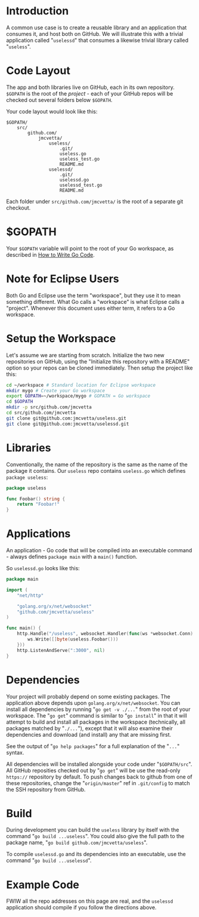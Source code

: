 # Introduction

A common use case is to create a reusable library and an application that consumes it, and host both on GitHub.  We will illustrate this with a trivial application called "` uselessd `" that consumes a likewise trivial library called "` useless `".


# Code Layout

The app and both libraries live on GitHub, each in its own repository.  ` $GOPATH ` is the root of the _project_ - each of your GitHub repos will be checked out several folders below ` $GOPATH `.

Your code layout would look like this:

```
$GOPATH/
    src/
        github.com/
            jmcvetta/
                useless/
                    .git/
                    useless.go
                    useless_test.go
                    README.md
                uselessd/
                    .git/
                    uselessd.go
                    uselessd_test.go
                    README.md
```

Each folder under ` src/github.com/jmcvetta/ ` is the root of a separate git checkout.


# $GOPATH

Your ` $GOPATH ` variable will point to the root of your Go workspace, as described in [How to Write Go Code](http://golang.org/doc/code.html).


# Note for Eclipse Users

Both Go and Eclipse use the term "workspace", but they use it to mean something different.  What Go calls a "workspace" is what Eclipse calls a "project".  Whenever this document uses either term, it refers to a Go workspace.


# Setup the Workspace

Let's assume we are starting from scratch.  Initialize the two new repositories on GitHub, using the "Initialize this repository with a README" option so your repos can be cloned immediately.  Then setup the project like this:

```sh
cd ~/workspace # Standard location for Eclipse workspace
mkdir mygo # Create your Go workspace
export GOPATH=~/workspace/mygo # GOPATH = Go workspace
cd $GOPATH
mkdir -p src/github.com/jmcvetta
cd src/github.com/jmcvetta
git clone git@github.com:jmcvetta/useless.git
git clone git@github.com:jmcvetta/uselessd.git
```

# Libraries

Conventionally, the name of the repository is the same as the name of the package it contains.  Our ` useless ` repo contains ` useless.go ` which defines ` package useless `:

```Go
package useless

func Foobar() string {
	return "Foobar!"
}
```


# Applications

An application - Go code that will be compiled into an executable command - always defines ` package main ` with a ` main() ` function.

So ` uselessd.go ` looks like this:

```Go
package main

import (
	"net/http"

	"golang.org/x/net/websocket"
	"github.com/jmcvetta/useless"
)

func main() {
	http.Handle("/useless", websocket.Handler(func(ws *websocket.Conn) {
		ws.Write([]byte(useless.Foobar()))
	}))
	http.ListenAndServe(":3000", nil)
}
```


# Dependencies

Your project will probably depend on some existing packages.  The application above depends upon ` golang.org/x/net/websocket `.  You can install all dependencies by running "` go get -v ./... `" from the root of your workspace.  The "` go get `" command is similar to "` go install `" in that it will attempt to build and install all packages in the workspace (technically, all packages matched by "` ./... `"), except that it will also examine their dependencies and download (and install) any that are missing first.

See the output of "` go help packages `" for a full explanation of the "` ... `" syntax.

All dependencies will be installed alongside your code under "` $GOPATH/src `".  All GitHub reposities checked out by "` go get `" will be use the read-only ` https:// ` repository by default.  To push changes back to github from one of these repositories, change the "` origin/master `" ref in ` .git/config ` to match the SSH repository from GitHub.

# Build

During development you can build the ` useless ` library by itself with the command "` go build ...useless `".  You could also give the full path to the package name, "` go build github.com/jmcvetta/useless `".

To compile ` uselessd.go ` and its dependencies into an executable, use the command "` go build ...uselessd `".

# Example Code

FWIW all the repo addresses on this page are real, and the ` uselessd ` application should compile if you follow the directions above.
